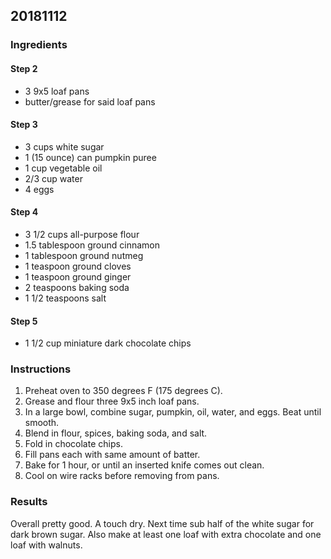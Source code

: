 ## 20181112

### Ingredients
#### Step 2
* 3 9x5 loaf pans
* butter/grease for said loaf pans
#### Step 3
* 3 cups white sugar
* 1 (15 ounce) can pumpkin puree
* 1 cup vegetable oil
* 2/3 cup water
* 4 eggs
#### Step 4
* 3 1/2 cups all-purpose flour
* 1.5 tablespoon ground cinnamon
* 1 tablespoon ground nutmeg
* 1 teaspoon ground cloves
* 1 teaspoon ground ginger
* 2 teaspoons baking soda
* 1 1/2 teaspoons salt
#### Step 5
* 1 1/2 cup miniature dark chocolate chips

### Instructions
1. Preheat oven to 350 degrees F (175 degrees C). 
2. Grease and flour three 9x5 inch loaf pans.
3. In a large bowl, combine sugar, pumpkin, oil, water, and eggs. Beat until smooth. 
4. Blend in flour, spices, baking soda, and salt. 
5. Fold in chocolate chips. 
6. Fill pans each with same amount of batter.
7. Bake for 1 hour, or until an inserted knife comes out clean. 
8. Cool on wire racks before removing from pans.

### Results
Overall pretty good. A touch dry. Next time sub half of the white sugar for dark brown sugar. Also make at least one loaf with extra chocolate and one loaf with walnuts.
